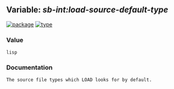 ## Variable: ***sb-int:*load-source-default-type****
[![package](https://img.shields.io/badge/Package-SB--INT-5f9ea0.svg?style=social&colorA=999999)](../) [![type](https://img.shields.io/badge/Type-Variable-5f9ea0.svg?style=social&colorA=999999)](../#variable) 
### Value
```
lisp
```
### Documentation
```
The source file types which LOAD looks for by default.
```
